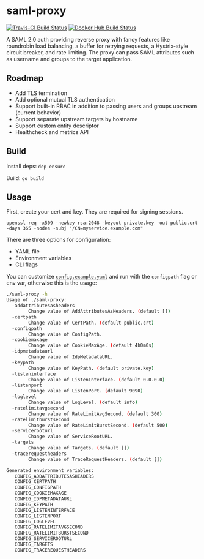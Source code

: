 # saml-proxy

[![Travis-CI Build Status](https://travis-ci.com/dustin-decker/saml-proxy.svg?branch=master)](https://travis-ci.com/dustin-decker/saml-proxy)
[![Docker Hub Build Status](https://img.shields.io/docker/build/dustindecker/saml-proxy.svg)](https://hub.docker.com/r/dustindecker/saml-proxy/)

A SAML 2.0 auth providing reverse proxy with fancy features like roundrobin
load balancing, a buffer for retrying requests, a Hystrix-style circuit breaker,
and rate limiting. The proxy can pass SAML attributes such as username and groups to the target application.

## Roadmap

- Add TLS termination
- Add optional mutual TLS authentication
- Support built-in RBAC in addition to passing users and groups upstream (current behavior)
- Support separate upstream targets by hostname
- Support custom entity descriptor
- Healthcheck and metrics API

## Build

Install deps:
`dep ensure`

Build:
`go build`

## Usage

First, create your cert and key. They are required for signing sessions.

```openssl req -x509 -newkey rsa:2048 -keyout private.key -out public.crt -days 365 -nodes -subj "/CN=myservice.example.com"```

There are three options for configuration:

- YAML file
- Environment variables
- CLI flags

You can customize [`config.example.yaml`](config.example.yaml) and run with the `configpath` flag or env var, otherwise this is the usage:

```bash
./saml-proxy -h
Usage of ./saml-proxy:
  -addattributesasheaders
    	Change value of AddAttributesAsHeaders. (default [])
  -certpath
    	Change value of CertPath. (default public.crt)
  -configpath
    	Change value of ConfigPath.
  -cookiemaxage
    	Change value of CookieMaxAge. (default 4h0m0s)
  -idpmetadataurl
    	Change value of IdpMetadataURL.
  -keypath
    	Change value of KeyPath. (default private.key)
  -listeninterface
    	Change value of ListenInterface. (default 0.0.0.0)
  -listenport
    	Change value of ListenPort. (default 9090)
  -loglevel
    	Change value of LogLevel. (default info)
  -ratelimitavgsecond
    	Change value of RateLimitAvgSecond. (default 300)
  -ratelimitburstsecond
    	Change value of RateLimitBurstSecond. (default 500)
  -servicerooturl
    	Change value of ServiceRootURL.
  -targets
    	Change value of Targets. (default [])
  -tracerequestheaders
    	Change value of TraceRequestHeaders. (default [])

Generated environment variables:
   CONFIG_ADDATTRIBUTESASHEADERS
   CONFIG_CERTPATH
   CONFIG_CONFIGPATH
   CONFIG_COOKIEMAXAGE
   CONFIG_IDPMETADATAURL
   CONFIG_KEYPATH
   CONFIG_LISTENINTERFACE
   CONFIG_LISTENPORT
   CONFIG_LOGLEVEL
   CONFIG_RATELIMITAVGSECOND
   CONFIG_RATELIMITBURSTSECOND
   CONFIG_SERVICEROOTURL
   CONFIG_TARGETS
   CONFIG_TRACEREQUESTHEADERS
```